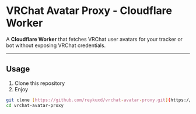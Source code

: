 # VRChat Avatar Proxy - Cloudflare Worker

A **Cloudflare Worker** that fetches VRChat user avatars for your tracker or bot without exposing VRChat credentials.

---

## Usage

1. Clone this repository
2. Enjoy

```bash
git clone [https://github.com/reykuxd/vrchat-avatar-proxy.git](https://github.com/reykuxd/vrchat-avatar-cloudflareworker.git)
cd vrchat-avatar-proxy
